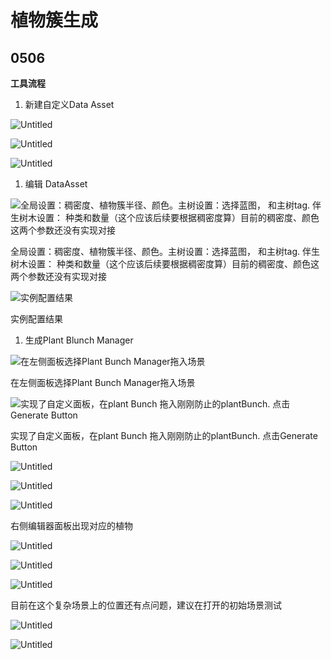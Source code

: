 # 植物簇生成

## 0506

**工具流程**

1. 新建自定义Data Asset

![Untitled](readmeImg/Untitled.png)

![Untitled](readmeImg/Untitled%201.png)

![Untitled](readmeImg/Untitled%202.png)

1. 编辑 DataAsset

![全局设置：稠密度、植物簇半径、颜色。主树设置：选择蓝图， 和主树tag. 伴生树木设置： 种类和数量（这个应该后续要根据稠密度算）目前的稠密度、颜色这两个参数还没有实现对接](readmeImg/Untitled%203.png)

全局设置：稠密度、植物簇半径、颜色。主树设置：选择蓝图， 和主树tag. 伴生树木设置： 种类和数量（这个应该后续要根据稠密度算）目前的稠密度、颜色这两个参数还没有实现对接

![实例配置结果](readmeImg/Untitled%204.png)

实例配置结果

1. 生成Plant Blunch Manager

![在左侧面板选择Plant Bunch Manager拖入场景](readmeImg/Untitled%205.png)

在左侧面板选择Plant Bunch Manager拖入场景

![实现了自定义面板，在plant Bunch 拖入刚刚防止的plantBunch. 点击Generate Button](readmeImg/Untitled%206.png)

实现了自定义面板，在plant Bunch 拖入刚刚防止的plantBunch. 点击Generate Button

![Untitled](readmeImg/Untitled%207.png)

![Untitled](readmeImg/Untitled%208.png)

![Untitled](readmeImg/Untitled%209.png)

右侧编辑器面板出现对应的植物

![Untitled](readmeImg/Untitled%2010.png)

![Untitled](readmeImg/Untitled%2011.png)

![Untitled](readmeImg/Untitled%2012.png)

目前在这个复杂场景上的位置还有点问题，建议在打开的初始场景测试

![Untitled](readmeImg/Untitled%2013.png)

![Untitled](readmeImg/Untitled%2014.png)